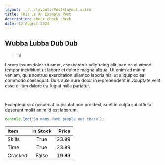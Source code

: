 ```yaml
---
layout: ../../layouts/PostsLayout.astro
title: This Is An Example Post
description: check check check
date: 12 August 2024
---
```


## Wubba Lubba Dub Dub

> hi

<p>Lorem ipsum dolor sit amet, consectetur adipiscing elit, sed do eiusmod tempor incididunt ut labore et dolore magna aliqua. Ut enim ad minim veniam, quis nostrud exercitation ullamco laboris nisi ut aliquip ex ea commodo consequat. Duis aute irure dolor in reprehenderit in voluptate velit esse cillum dolore eu fugiat nulla pariatur.</p><br>

Excepteur sint occaecat cupidatat non proident, sunt in culpa qui officia deserunt mollit anim id est laborum.

```js
console.log("So many dumb people out there");
```

| Item    | In Stock | Price |
| :------ | :------: | ----: |
| Skills  |   True   | 23.99 |
| Time    |   True   | 23.99 |
| Cracked |  False   | 19.99 |
